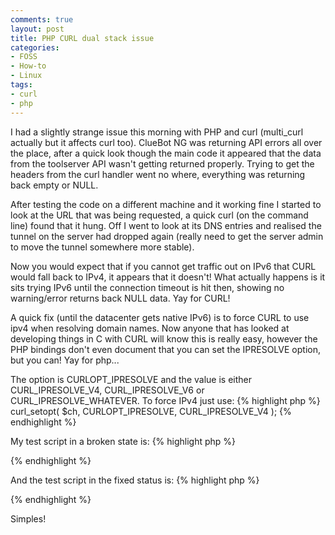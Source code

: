 ```yaml
---
comments: true
layout: post
title: PHP CURL dual stack issue
categories:
- FOSS
- How-to
- Linux
tags:
- curl
- php
---
```


I had a slightly strange issue this morning with PHP and curl (multi_curl actually but it affects curl too).
ClueBot NG was returning API errors all over the place, after a quick look though the main code it appeared that the data from the toolserver API wasn't getting returned properly. Trying to get the headers from the curl handler went no where, everything was returning back empty or NULL.

After testing the code on a different machine and it working fine I started to look at the URL that was being requested, a quick curl (on the command line) found that it hung. Off I went to look at its DNS entries and realised the tunnel on the server had dropped again (really need to get the server admin to move the tunnel somewhere more stable).

Now you would expect that if you cannot get traffic out on IPv6 that CURL would fall back to IPv4, it appears that it doesn't! What actually happens is it sits trying IPv6 until the connection timeout is hit then, showing no warning/error returns back NULL data. Yay for CURL!

A quick fix (until the datacenter gets native IPv6) is to force CURL to use ipv4 when resolving domain names. Now anyone that has looked at developing things in C with CURL will know this is really easy, however the PHP bindings don't even document that you can set the IPRESOLVE option, but you can! Yay for php...

The option is CURLOPT_IPRESOLVE and the value is either CURL_IPRESOLVE_V4, CURL_IPRESOLVE_V6 or CURL_IPRESOLVE_WHATEVER. To force IPv4 just use:
{% highlight php %}
curl_setopt( $ch, CURLOPT_IPRESOLVE, CURL_IPRESOLVE_V4 );
{% endhighlight %}

My test script in a broken state is:
{% highlight php %}
<?php
 $ch = curl_init();
 curl_setopt( $ch, CURLOPT_USERAGENT, 'ClueBot/2.0' );
 if( isset( $proxyhost ) and isset( $proxyport ) and $proxyport != null and $proxyhost != null ) {
 curl_setopt( $ch, CURLOPT_PROXYTYPE, isset( $proxytype ) ? $proxytype : CURLPROXY_HTTP );
 curl_setopt( $ch, CURLOPT_PROXY, $proxyhost );
 curl_setopt( $ch, CURLOPT_PROXYPORT, $proxyport );
 }
 curl_setopt( $ch, CURLOPT_URL, "http://toolserver.org/~cobi/cb.php?user=124.124.10.106&ns=0&title=Sayala&timestamp=1313668350" );
 curl_setopt( $ch, CURLOPT_FOLLOWLOCATION, 1 );
 curl_setopt( $ch, CURLOPT_MAXREDIRS, 10 );
 curl_setopt( $ch, CURLOPT_HEADER, 1 );
 curl_setopt( $ch, CURLOPT_RETURNTRANSFER, 1 );
 curl_setopt( $ch, CURLOPT_TIMEOUT, 120 );
 curl_setopt( $ch, CURLOPT_CONNECTTIMEOUT, 10 );
 curl_setopt( $ch, CURLOPT_HTTPGET, 1 );
 curl_setopt( $ch, CURLOPT_ENCODING, '' );

var_dump( curl_exec( $ch ) );
?>
{% endhighlight %}

And the test script in the fixed status is:
{% highlight php %}
<?php
 $ch = curl_init();
 curl_setopt( $ch, CURLOPT_USERAGENT, 'ClueBot/2.0' );
 if( isset( $proxyhost ) and isset( $proxyport ) and $proxyport != null and $proxyhost != null ) {
 curl_setopt( $ch, CURLOPT_PROXYTYPE, isset( $proxytype ) ? $proxytype : CURLPROXY_HTTP );
 curl_setopt( $ch, CURLOPT_PROXY, $proxyhost );
 curl_setopt( $ch, CURLOPT_PROXYPORT, $proxyport );
 }
 curl_setopt( $ch, CURLOPT_URL, "http://toolserver.org/~cobi/cb.php?user=124.124.10.106&ns=0&title=Sayala&timestamp=1313668350" );
 curl_setopt( $ch, CURLOPT_FOLLOWLOCATION, 1 );
 curl_setopt( $ch, CURLOPT_MAXREDIRS, 10 );
 curl_setopt( $ch, CURLOPT_HEADER, 1 );
 curl_setopt( $ch, CURLOPT_RETURNTRANSFER, 1 );
 curl_setopt( $ch, CURLOPT_TIMEOUT, 120 );
 curl_setopt( $ch, CURLOPT_CONNECTTIMEOUT, 10 );
 curl_setopt( $ch, CURLOPT_HTTPGET, 1 );
 curl_setopt( $ch, CURLOPT_ENCODING, '' );
 curl_setopt( $ch, CURLOPT_IPRESOLVE, CURL_IPRESOLVE_V4 );

var_dump( curl_exec( $ch ) );
?>
{% endhighlight %}

Simples!
